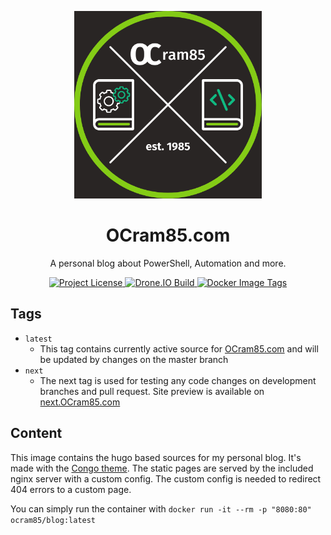 <p align="center">
  <a href="https://getdoks.org/">
    <img src="https://raw.githubusercontent.com/OCram85/Blog/master/assets/img/logo_square.png" alt="OCram85.com Logo" width="300" height="300">
  <a>
</p>

<h1 align="center">
  OCram85.com
</h1>

<p align="center">
  A personal blog about PowerShell, Automation and more.
</p>

<p align="center">
  <a href="https://github.com/OCram85/Blog">
    <img src="https://img.shields.io/github/license/OCram85/Blog" alt="Project License">
  </a>
  <a href="https://cloud.drone.io/OCram85/Blog">
    <img src="https://cloud.drone.io/api/badges/OCram85/Blog/status.svg" alt="Drone.IO Build">
  </a>
  <a href="https://hub.docker.com/r/ocram85/blog/tags">
    <img src="https://img.shields.io/docker/image-size/ocram85/blog/latest" alt="Docker Image Tags">
  </a>
</p>

## Tags

- `latest`
  - This tag contains currently active source for [OCram85.com](https://OCram85.com) and will be updated by changes on the master branch
- `next`
  - The next tag is used for testing any code changes on development branches and pull request. Site preview is available on [next.OCram85.com](https://next.OCram85.com)

## Content

This image contains the hugo based sources for my personal blog. It's made with the [Congo theme](https://github.com/jpanther/congo). The static pages are served by the included nginx server with a custom config. The custom config is needed to redirect 404 errors to a custom page.

You can simply run the container with `docker run -it --rm -p "8080:80" ocram85/blog:latest`
